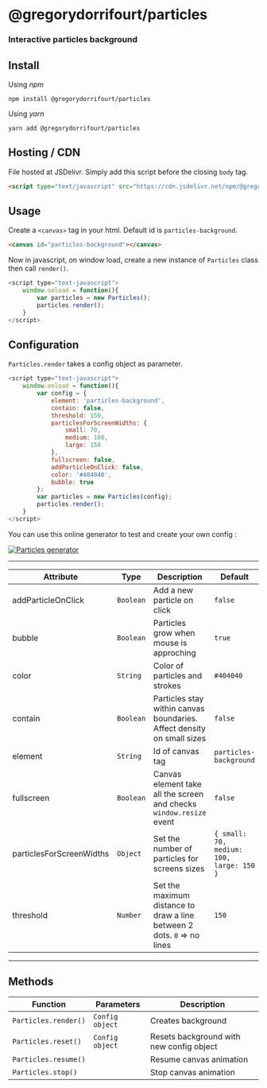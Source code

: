 # @gregorydorrifourt/particles
### Interactive particles background

## Install

Using *npm*
```
npm install @gregorydorrifourt/particles
```

Using *yarn*
```
yarn add @gregorydorrifourt/particles
```

## Hosting / CDN

File hosted at JSDelivr. Simply add this script before the closing ```body``` tag. 
```html
<script type="text/javascript" src="https://cdn.jsdelivr.net/npm/@gregorydorrifourt/particles@latest/lib/particles.min.js"></script>
```

## Usage

Create a ```<canvas>``` tag in your html. Default id is ```particles-background```.
```html
<canvas id="particles-background"></canvas>
```

Now in javascript, on window load, create a new instance of ```Particles``` class then call ```render()```.
```js
<script type="text-javascript">
    window.onload = function(){
        var particles = new Particles();
        particles.render();
    }
</script>
```

## Configuration

`Particles.render` takes a config object as parameter. 

```js
<script type="text-javascript">
    window.onload = function(){
        var config = {
            element: 'particles-background',
            contain: false,
            threshold: 150,
            particlesForScreenWidths: {
                small: 70,
                medium: 100,
                large: 150
            },
            fullscreen: false,
            addParticleOnClick: false,
            color: '#404040',
            bubble: true
        };
        var particles = new Particles(config);
        particles.render();
    }
</script>
```

You can use this online generator to test and create your own config :

<a href="https://www.gregorydorrifourt.fr/particles" target="_blank" title="Go to online generator">
    <img src="https://www.gregorydorrifourt.fr/particles/assets/md-screenshot.png" alt="Particles generator">
</a>

-------------------------
Attribute | Type | Description | Default
----|---|-----------|----
addParticleOnClick | `Boolean` | Add a new particle on click | `false`
bubble | `Boolean` | Particles grow when mouse is approching | `true`
color | `String` | Color of particles and strokes | `#404040`
contain | `Boolean` | Particles stay within canvas boundaries. Affect density on small sizes | `false`
element | `String` | Id of canvas tag | `particles-background`
fullscreen | `Boolean` | Canvas element take all the screen and checks `window.resize` event | `false`
particlesForScreenWidths | `Object` | Set the number of particles for screens sizes | `{ small: 70, medium: 100, large: 150 }`
threshold | `Number` | Set the maximum distance to draw a line between 2 dots. `0` => no lines | `150`
-------------------------

## Methods

Function | Parameters | Description
----|-------|-------------
`Particles.render()` | `Config object` | Creates background
`Particles.reset()` | `Config object` | Resets background with new config object
`Particles.resume()` |  | Resume canvas animation
`Particles.stop()` |  | Stop canvas animation
